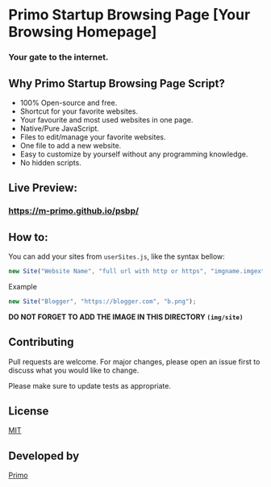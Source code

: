 # Primo Startup Browsing Page [Your Browsing Homepage]
### Your gate to the internet.

## Why Primo Startup Browsing Page Script?
- 100% Open-source and free.
- Shortcut for your favorite websites.
- Your favourite and most used websites in one page.
- Native/Pure JavaScript.
- Files to edit/manage your favorite websites.
- One file to add a new website.
- Easy to customize by yourself without any programming knowledge.
- No hidden scripts.

## Live Preview:
### https://m-primo.github.io/psbp/

## How to:
You can add your sites from `userSites.js`,
like the syntax bellow:
```javascript
new Site("Website Name", "full url with http or https", "imgname.imgext");
```
Example
```javascript
new Site("Blogger", "https://blogger.com", "b.png");
```
**DO NOT FORGET TO ADD THE IMAGE IN THIS DIRECTORY `(img/site)`**

## Contributing
Pull requests are welcome. For major changes, please open an issue first to discuss what you would like to change.

Please make sure to update tests as appropriate.

## License
[MIT](https://choosealicense.com/licenses/mit/)

## Developed by
[Primo](https://mp-primo.blogspot.com/primo)
